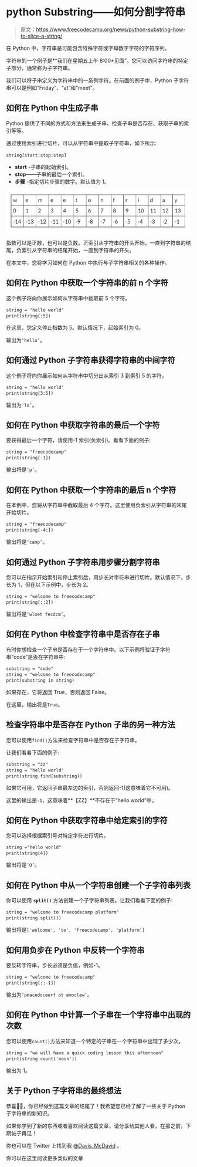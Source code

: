 # python Substring——如何分割字符串

> 原文：<https://www.freecodecamp.org/news/python-substring-how-to-slice-a-string/>

在 Python 中，字符串是可能包含特殊字符或字母数字字符的字符序列。

字符串的一个例子是*“我们在星期五上午 8:00*见面”。您可以访问字符串的特定子部分，通常称为子字符串。

我们可以将子串定义为字符串中的一系列字符。在前面的例子中，Python 子字符串可以是例如“Friday”、“at”和“meet”。

## 如何在 Python 中生成子串

Python 提供了不同的方式和方法来生成子串、检查子串是否存在、获取子串的索引等等。

通过使用索引进行切片，可以从字符串中提取子字符串，如下所示:

`string[start:stop:step]`

*   **start** -子串的起始索引。
*   **stop**——子串的最后一个索引。
*   **步骤** -指定切片步骤的数字。默认值为 1。

![image--2-](img/73f65cf080e99d18bc1706502c350912.png)

指数可以是正数，也可以是负数。正索引从字符串的开头开始，一直到字符串的结尾，负索引从字符串的结尾开始，一直到字符串的开头。

在本文中，您将学习如何在 Python 中执行与子字符串相关的各种操作。

## 如何在 Python 中获取一个字符串的前 n 个字符

这个例子将向你展示如何从字符串中截取前 5 个字符。

```
string = "hello world"
print(string[:5]) 
```

在这里，您定义停止指数为 5。默认情况下，起始索引为 0。

输出为`‘hello’`。

## 如何通过 Python 子字符串获得字符串的中间字符

这个例子将向你展示如何从字符串中切分出从索引 3 到索引 5 的字符。

```
string = "hello world"
print(string[3:5]) 
```

输出为`'lo’`。

## 如何在 Python 中获取字符串的最后一个字符

要获得最后一个字符，请使用-1 索引(负索引)。看看下面的例子:

```
string = "freecodecamp"
print(string[-1]) 
```

输出将是`‘p’`。

## 如何在 Python 中获取一个字符串的最后 n 个字符

在本例中，您将从字符串中截取最后 4 个字符。这里使用负索引从字符串的末尾开始切片。

```
string = "freecodecamp"
print(string[-4:]) 
```

输出将是`‘camp’`。

## 如何通过 Python 子字符串用步骤分割字符串

您可以在指示开始索引和停止索引后，用步长对字符串进行切片。默认情况下，步长为 1，但在以下示例中，步长为 2。

```
string = "welcome to freecodecamp"
print(string[::2]) 
```

输出将是`‘wloet fecdcm’`。

## 如何在 Python 中检查字符串中是否存在子串

有时你想检查一个子串是否存在于一个字符串中。以下示例将验证子字符串“code”是否在字符串中:

```
substring = "code"
string = "welcome to freecodecamp"
print(substring in string) 
```

如果存在，它将返回 True，否则返回 False。

在这里，输出将是`True`。

## 检查字符串中是否存在 Python 子串的另一种方法

您可以使用`find()`方法来检查字符串中是否存在子字符串。

让我们看看下面的例子:

```
substring = "zz"
string = "hello world"
print(string.find(substring)) 
```

如果它可用，它返回子串最左边的索引，否则返回-1(这意味着它不可用)。

这里的输出是`-1`，这意味着**【ZZ】**不存在于“hello world”中。

## 如何在 Python 中获取字符串中给定索引的字符

您可以选择根据索引号对特定字符进行切片。

```
string ="hello world"
print(string[4]) 
```

输出将是`‘O’`。

## 如何在 Python 中从一个字符串创建一个子字符串列表

你可以使用 **`split()`** 方法创建一个子字符串列表。让我们看看下面的例子:

```
string = "welcome to freecodecamp platform"
print(string.split()) 
```

输出将是`['welcome', 'to', 'freecodecamp', 'platform']`

## 如何用负步在 Python 中反转一个字符串

要反转字符串，步长必须是负值，例如-1。

```
string = "welcome to freecodecamp"
print(string[::-1]) 
```

输出为`‘pmacedoceerf ot emoclew’`。

## 如何在 Python 中计算一个子串在一个字符串中出现的次数

您可以使用`count()`方法来知道一个特定的子串在一个字符串中出现了多少次。

```
string = "we will have a quick coding lesson this afternoon"
print(string.count('noon')) 
```

输出为 1。

## 关于 Python 子字符串的最终想法

恭喜👏👏，你已经做到这篇文章的结尾了！我希望您已经了解了一些关于 Python 子字符串的新知识。

如果你学到了新的东西或者喜欢阅读这篇文章，请分享给其他人看。在那之前，下期帖子再见！

你也可以在 Twitter 上找到我 [@Davis_McDavid](https://twitter.com/Davis_McDavid?ref=hackernoon.com) 。

你可以在这里阅读更多类似的文章